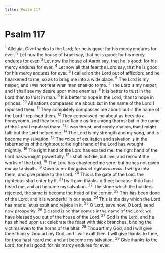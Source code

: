 ```yaml
---
title: Psalm 117
---
```

# Psalm 117

<sup>1</sup> Alleluia. Give thanks to the Lord; for he is good: for his mercy endures for ever. <sup>2</sup> Let now the house of Israel say, that he is good: for his mercy endures for ever. <sup>3</sup> Let now the house of Aaron say, that he is good: for his mercy endures for ever. <sup>4</sup> Let now all that fear the Lord say, that he is good: for his mercy endures for ever. <sup>5</sup> I called on the Lord out of affliction: and he hearkened to me, so as to bring me into a wide place. <sup>6</sup> The Lord is my helper; and I will not fear what man shall do to me. <sup>7</sup> The Lord is my helper; and I shall see my desire upon mine enemies. <sup>8</sup> It is better to trust in the Lord than to trust in man. <sup>9</sup> It is better to hope in the Lord, than to hope in princes. <sup>10</sup> All nations compassed me about: but in the name of the Lord I repulsed them. <sup>11</sup> They completely compassed me about: but in the name of the Lord I repulsed them. <sup>12</sup> They compassed me about as bees do a honeycomb, and they burst into flame as fire among thorns: but in the name of the Lord I repulsed them. <sup>13</sup> I was thrust, and sorely shaken, that I might fall: but the Lord helped me. <sup>14</sup> The Lord is my strength and my song, and is become my salvation. <sup>15</sup> The voice of exultation and salvation is in the tabernacles of the righteous: the right hand of the Lord has wrought mightily. <sup>16</sup> The right hand of the Lord has exalted me: the right hand of the Lord has wrought powerfully. <sup>17</sup> I shall not die, but live, and recount the works of the Lord. <sup>18</sup> The Lord has chastened me sore: but he has not given me up to death. <sup>19</sup> Open to me the gates of righteousness: I will go into them, and give praise to the Lord. <sup>20</sup> This is the gate of the Lord: the righteous shall enter by it. <sup>21</sup> I will give thanks to thee; because thou hast heard me, and art become my salvation. <sup>22</sup> The stone which the builders rejected, the same is become the head of the corner. <sup>23</sup> This has been done of the Lord; and it is wonderful in our eyes. <sup>24</sup> This is the day which the Lord has made: let us exult and rejoice in it. <sup>25</sup> O Lord, save now: O Lord, send now prosperity. <sup>26</sup> Blessed is he that comes in the name of the Lord: we have blessed you out of the house of the Lord. <sup>27</sup> God is the Lord, and he has shined upon us: celebrate the feast with thick branches, binding the victims even to the horns of the altar. <sup>28</sup> Thou art my God, and I will give thee thanks: thou art my God, and I will exalt thee. I will give thanks to thee, for thou hast heard me, and art become my salvation. <sup>29</sup> Give thanks to the Lord; for he is good: for his mercy endures for ever. 